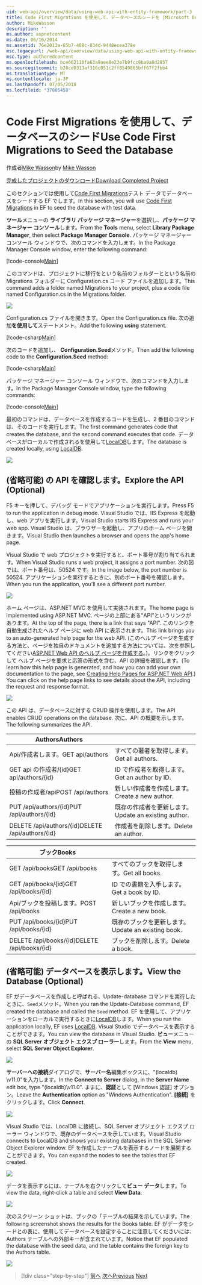 ```yaml
---
uid: web-api/overview/data/using-web-api-with-entity-framework/part-3
title: Code First Migrations を使用して、データベースのシードを |Microsoft Docs
author: MikeWasson
description: ''
ms.author: aspnetcontent
ms.date: 06/16/2014
ms.assetid: 76e2013a-65b7-488c-834d-9448ecea378e
msc.legacyurl: /web-api/overview/data/using-web-api-with-entity-framework/part-3
msc.type: authoredcontent
ms.openlocfilehash: bce662110fa63a9aee8e23e7b9fcc9ba9a8d2857
ms.sourcegitcommit: b28cd0313af316c051c2ff8549865bff67f2fbb4
ms.translationtype: MT
ms.contentlocale: ja-JP
ms.lasthandoff: 07/05/2018
ms.locfileid: "37805458"
---
```

<a name="use-code-first-migrations-to-seed-the-database"></a><span data-ttu-id="e74c7-102">Code First Migrations を使用して、データベースのシード</span><span class="sxs-lookup"><span data-stu-id="e74c7-102">Use Code First Migrations to Seed the Database</span></span>
====================
<span data-ttu-id="e74c7-103">作成者[Mike Wasson](https://github.com/MikeWasson)</span><span class="sxs-lookup"><span data-stu-id="e74c7-103">by [Mike Wasson](https://github.com/MikeWasson)</span></span>

[<span data-ttu-id="e74c7-104">完成したプロジェクトのダウンロード</span><span class="sxs-lookup"><span data-stu-id="e74c7-104">Download Completed Project</span></span>](https://github.com/MikeWasson/BookService)

<span data-ttu-id="e74c7-105">このセクションでは使用して[Code First Migrations](https://msdn.microsoft.com/data/jj591621)テスト データでデータベースをシードする EF でします。</span><span class="sxs-lookup"><span data-stu-id="e74c7-105">In this section, you will use [Code First Migrations](https://msdn.microsoft.com/data/jj591621) in EF to seed the database with test data.</span></span>

<span data-ttu-id="e74c7-106">**ツール**メニューの **ライブラリ パッケージ マネージャー**を選択し、**パッケージ マネージャー コンソール**します。</span><span class="sxs-lookup"><span data-stu-id="e74c7-106">From the **Tools** menu, select **Library Package Manager**, then select **Package Manager Console**.</span></span> <span data-ttu-id="e74c7-107">パッケージ マネージャー コンソール ウィンドウで、次のコマンドを入力します。</span><span class="sxs-lookup"><span data-stu-id="e74c7-107">In the Package Manager Console window, enter the following command:</span></span>

[!code-console[Main](part-3/samples/sample1.cmd)]

<span data-ttu-id="e74c7-108">このコマンドは、プロジェクトに移行をという名前のフォルダーとという名前の Migrations フォルダーに Configuration.cs コード ファイルを追加します。</span><span class="sxs-lookup"><span data-stu-id="e74c7-108">This command adds a folder named Migrations to your project, plus a code file named Configuration.cs in the Migrations folder.</span></span>

![](part-3/_static/image1.png)

<span data-ttu-id="e74c7-109">Configuration.cs ファイルを開きます。</span><span class="sxs-lookup"><span data-stu-id="e74c7-109">Open the Configuration.cs file.</span></span> <span data-ttu-id="e74c7-110">次の追加**を使用して**ステートメント。</span><span class="sxs-lookup"><span data-stu-id="e74c7-110">Add the following **using** statement.</span></span>

[!code-csharp[Main](part-3/samples/sample2.cs)]

<span data-ttu-id="e74c7-111">次のコードを追加し、 **Configuration.Seed**メソッド。</span><span class="sxs-lookup"><span data-stu-id="e74c7-111">Then add the following code to the **Configuration.Seed** method:</span></span>

[!code-csharp[Main](part-3/samples/sample3.cs)]

<span data-ttu-id="e74c7-112">パッケージ マネージャー コンソール ウィンドウで、次のコマンドを入力します。</span><span class="sxs-lookup"><span data-stu-id="e74c7-112">In the Package Manager Console window, type the following commands:</span></span>

[!code-console[Main](part-3/samples/sample4.cmd)]

<span data-ttu-id="e74c7-113">最初のコマンドは、データベースを作成するコードを生成し、2 番目のコマンドは、そのコードを実行します。</span><span class="sxs-lookup"><span data-stu-id="e74c7-113">The first command generates code that creates the database, and the second command executes that code.</span></span> <span data-ttu-id="e74c7-114">データベースがローカルで作成されるを使用して[LocalDB](https://msdn.microsoft.com/library/hh510202.aspx)します。</span><span class="sxs-lookup"><span data-stu-id="e74c7-114">The database is created locally, using [LocalDB](https://msdn.microsoft.com/library/hh510202.aspx).</span></span>

![](part-3/_static/image2.png)

## <a name="explore-the-api-optional"></a><span data-ttu-id="e74c7-115">(省略可能) の API を確認します。</span><span class="sxs-lookup"><span data-stu-id="e74c7-115">Explore the API (Optional)</span></span>

<span data-ttu-id="e74c7-116">F5 キーを押して、デバッグ モードでアプリケーションを実行します。</span><span class="sxs-lookup"><span data-stu-id="e74c7-116">Press F5 to run the application in debug mode.</span></span> <span data-ttu-id="e74c7-117">Visual Studio では、IIS Express を起動し、web アプリを実行します。</span><span class="sxs-lookup"><span data-stu-id="e74c7-117">Visual Studio starts IIS Express and runs your web app.</span></span> <span data-ttu-id="e74c7-118">Visual Studio は、ブラウザーを起動し、アプリのホーム ページを開きます。</span><span class="sxs-lookup"><span data-stu-id="e74c7-118">Visual Studio then launches a browser and opens the app's home page.</span></span>

<span data-ttu-id="e74c7-119">Visual Studio で web プロジェクトを実行すると、ポート番号が割り当てられます。</span><span class="sxs-lookup"><span data-stu-id="e74c7-119">When Visual Studio runs a web project, it assigns a port number.</span></span> <span data-ttu-id="e74c7-120">次の図では、ポート番号は、50524 です。</span><span class="sxs-lookup"><span data-stu-id="e74c7-120">In the image below, the port number is 50524.</span></span> <span data-ttu-id="e74c7-121">アプリケーションを実行するときに、別のポート番号を確認します。</span><span class="sxs-lookup"><span data-stu-id="e74c7-121">When you run the application, you'll see a different port number.</span></span>

![](part-3/_static/image3.png)

<span data-ttu-id="e74c7-122">ホーム ページは、ASP.NET MVC を使用して実装されます。</span><span class="sxs-lookup"><span data-stu-id="e74c7-122">The home page is implemented using ASP.NET MVC.</span></span> <span data-ttu-id="e74c7-123">ページの上部にある"API"というリンクがあります。</span><span class="sxs-lookup"><span data-stu-id="e74c7-123">At the top of the page, there is a link that says "API".</span></span> <span data-ttu-id="e74c7-124">このリンクを自動生成されたヘルプ ページに web API に表示されます。</span><span class="sxs-lookup"><span data-stu-id="e74c7-124">This link brings you to an auto-generated help page for the web API.</span></span> <span data-ttu-id="e74c7-125">(このヘルプ ページを生成する方法と、ページを独自のドキュメントを追加する方法については、次を参照してください[ASP.NET Web API のヘルプ ページを作成する](../../getting-started-with-aspnet-web-api/creating-api-help-pages.md)。)。リンクをクリックして ヘルプ ページを要求と応答の形式を含む、API の詳細を確認します。</span><span class="sxs-lookup"><span data-stu-id="e74c7-125">(To learn how this help page is generated, and how you can add your own documentation to the page, see [Creating Help Pages for ASP.NET Web API](../../getting-started-with-aspnet-web-api/creating-api-help-pages.md).) You can click on the help page links to see details about the API, including the request and response format.</span></span>

![](part-3/_static/image4.png)

<span data-ttu-id="e74c7-126">この API は、データベースに対する CRUD 操作を使用します。</span><span class="sxs-lookup"><span data-stu-id="e74c7-126">The API enables CRUD operations on the database.</span></span> <span data-ttu-id="e74c7-127">次に、API の概要を示します。</span><span class="sxs-lookup"><span data-stu-id="e74c7-127">The following summarizes the API.</span></span>

| <span data-ttu-id="e74c7-128">Authors</span><span class="sxs-lookup"><span data-stu-id="e74c7-128">Authors</span></span> |  |
| --- | -- |
| <span data-ttu-id="e74c7-129">Api/作成者します。</span><span class="sxs-lookup"><span data-stu-id="e74c7-129">GET api/authors</span></span> | <span data-ttu-id="e74c7-130">すべての著者を取得します。</span><span class="sxs-lookup"><span data-stu-id="e74c7-130">Get all authors.</span></span> |
| <span data-ttu-id="e74c7-131">GET api の作成者/{id}</span><span class="sxs-lookup"><span data-stu-id="e74c7-131">GET api/authors/{id}</span></span> | <span data-ttu-id="e74c7-132">ID で作成者を取得します。</span><span class="sxs-lookup"><span data-stu-id="e74c7-132">Get an author by ID.</span></span> |
| <span data-ttu-id="e74c7-133">投稿の作成者/api</span><span class="sxs-lookup"><span data-stu-id="e74c7-133">POST /api/authors</span></span> | <span data-ttu-id="e74c7-134">新しい作成者を作成します。</span><span class="sxs-lookup"><span data-stu-id="e74c7-134">Create a new author.</span></span> |
| <span data-ttu-id="e74c7-135">PUT /api/authors/{id}</span><span class="sxs-lookup"><span data-stu-id="e74c7-135">PUT /api/authors/{id}</span></span> | <span data-ttu-id="e74c7-136">既存の作成者を更新します。</span><span class="sxs-lookup"><span data-stu-id="e74c7-136">Update an existing author.</span></span> |
| <span data-ttu-id="e74c7-137">DELETE /api/authors/{id}</span><span class="sxs-lookup"><span data-stu-id="e74c7-137">DELETE /api/authors/{id}</span></span> | <span data-ttu-id="e74c7-138">作成者を削除します。</span><span class="sxs-lookup"><span data-stu-id="e74c7-138">Delete an author.</span></span> |

| <span data-ttu-id="e74c7-139">ブック</span><span class="sxs-lookup"><span data-stu-id="e74c7-139">Books</span></span> |  |
| --- | -- |
| <span data-ttu-id="e74c7-140">GET /api/books</span><span class="sxs-lookup"><span data-stu-id="e74c7-140">GET /api/books</span></span> | <span data-ttu-id="e74c7-141">すべてのブックを取得します。</span><span class="sxs-lookup"><span data-stu-id="e74c7-141">Get all books.</span></span> |
| <span data-ttu-id="e74c7-142">GET /api/books/{id}</span><span class="sxs-lookup"><span data-stu-id="e74c7-142">GET /api/books/{id}</span></span> | <span data-ttu-id="e74c7-143">ID での書籍を入手します。</span><span class="sxs-lookup"><span data-stu-id="e74c7-143">Get a book by ID.</span></span> |
| <span data-ttu-id="e74c7-144">Api/ブックを投稿します。</span><span class="sxs-lookup"><span data-stu-id="e74c7-144">POST /api/books</span></span> | <span data-ttu-id="e74c7-145">新しいブックを作成します。</span><span class="sxs-lookup"><span data-stu-id="e74c7-145">Create a new book.</span></span> |
| <span data-ttu-id="e74c7-146">PUT /api/books/{id}</span><span class="sxs-lookup"><span data-stu-id="e74c7-146">PUT /api/books/{id}</span></span> | <span data-ttu-id="e74c7-147">既存のブックを更新します。</span><span class="sxs-lookup"><span data-stu-id="e74c7-147">Update an existing book.</span></span> |
| <span data-ttu-id="e74c7-148">DELETE /api/books/{id}</span><span class="sxs-lookup"><span data-stu-id="e74c7-148">DELETE /api/books/{id}</span></span> | <span data-ttu-id="e74c7-149">ブックを削除します。</span><span class="sxs-lookup"><span data-stu-id="e74c7-149">Delete a book.</span></span> |

## <a name="view-the-database-optional"></a><span data-ttu-id="e74c7-150">(省略可能) データベースを表示します。</span><span class="sxs-lookup"><span data-stu-id="e74c7-150">View the Database (Optional)</span></span>

<span data-ttu-id="e74c7-151">EF がデータベースを作成しと呼ばれる、Update-database コマンドを実行したときに、`Seed`メソッド。</span><span class="sxs-lookup"><span data-stu-id="e74c7-151">When you ran the Update-Database command, EF created the database and called the `Seed` method.</span></span> <span data-ttu-id="e74c7-152">EF を使用して、アプリケーションをローカルで実行するときに[LocalDB](https://blogs.msdn.com/b/sqlexpress/archive/2011/07/12/introducing-localdb-a-better-sql-express.aspx)します。</span><span class="sxs-lookup"><span data-stu-id="e74c7-152">When you run the application locally, EF uses [LocalDB](https://blogs.msdn.com/b/sqlexpress/archive/2011/07/12/introducing-localdb-a-better-sql-express.aspx).</span></span> <span data-ttu-id="e74c7-153">Visual Studio でデータベースを表示することができます。</span><span class="sxs-lookup"><span data-stu-id="e74c7-153">You can view the database in Visual Studio.</span></span> <span data-ttu-id="e74c7-154">**ビュー**メニューの  **SQL Server オブジェクト エクスプ ローラー**します。</span><span class="sxs-lookup"><span data-stu-id="e74c7-154">From the **View** menu, select **SQL Server Object Explorer**.</span></span>

![](part-3/_static/image5.png)

<span data-ttu-id="e74c7-155">**サーバーへの接続**ダイアログで、**サーバー名**編集ボックスに、"(localdb) \v11.0"を入力します。</span><span class="sxs-lookup"><span data-stu-id="e74c7-155">In the **Connect to Server** dialog, in the **Server Name** edit box, type "(localdb)\v11.0".</span></span> <span data-ttu-id="e74c7-156">ままに、**認証**として [Windows 認証] オプション。</span><span class="sxs-lookup"><span data-stu-id="e74c7-156">Leave the **Authentication** option as "Windows Authentication".</span></span> <span data-ttu-id="e74c7-157">**[接続]** をクリックします。</span><span class="sxs-lookup"><span data-stu-id="e74c7-157">Click **Connect**.</span></span>

![](part-3/_static/image6.png)

<span data-ttu-id="e74c7-158">Visual Studio では、LocalDB に接続し、SQL Server オブジェクト エクスプ ローラー ウィンドウで、既存のデータベースを示しています。</span><span class="sxs-lookup"><span data-stu-id="e74c7-158">Visual Studio connects to LocalDB and shows your existing databases in the SQL Server Object Explorer window.</span></span> <span data-ttu-id="e74c7-159">EF を作成したテーブルを表示するノードを展開することができます。</span><span class="sxs-lookup"><span data-stu-id="e74c7-159">You can expand the nodes to see the tables that EF created.</span></span>

![](part-3/_static/image7.png)

<span data-ttu-id="e74c7-160">データを表示するには、テーブルを右クリックして**ビュー データ**します。</span><span class="sxs-lookup"><span data-stu-id="e74c7-160">To view the data, right-click a table and select **View Data**.</span></span>

![](part-3/_static/image8.png)

<span data-ttu-id="e74c7-161">次のスクリーン ショットは、ブックの「テーブルの結果を示しています。</span><span class="sxs-lookup"><span data-stu-id="e74c7-161">The following screenshot shows the results for the Books table.</span></span> <span data-ttu-id="e74c7-162">EF がデータをシードとの表に、使用してデータベースを設定することに注意してくださいには、Authors テーブルへの外部キーが含まれています。</span><span class="sxs-lookup"><span data-stu-id="e74c7-162">Notice that EF populated the database with the seed data, and the table contains the foreign key to the Authors table.</span></span>

![](part-3/_static/image9.png)

> [!div class="step-by-step"]
> <span data-ttu-id="e74c7-163">[前へ](part-2.md)
> [次へ](part-4.md)</span><span class="sxs-lookup"><span data-stu-id="e74c7-163">[Previous](part-2.md)
[Next](part-4.md)</span></span>
